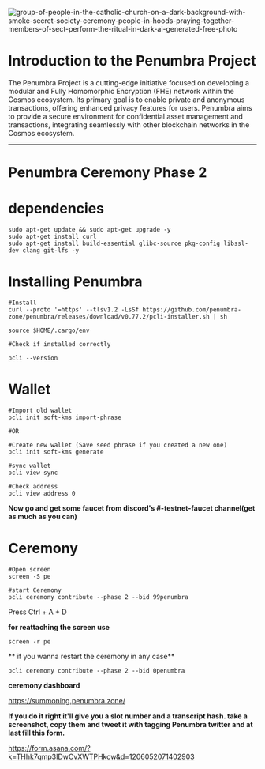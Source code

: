 ![group-of-people-in-the-catholic-church-on-a-dark-background-with-smoke-secret-society-ceremony-people-in-hoods-praying-together-members-of-sect-perform-the-ritual-in-dark-ai-generated-free-photo](https://github.com/pouyaneth/Penumbra-ceremony/assets/87922204/6dae5f4f-d1df-4f60-a77d-125fe0e5d083)

# Introduction to the Penumbra Project

The Penumbra Project is a cutting-edge initiative focused on developing a modular and Fully Homomorphic Encryption (FHE) network within the Cosmos ecosystem. Its primary goal is to enable private and anonymous transactions, offering enhanced privacy features for users. Penumbra aims to provide a secure environment for confidential asset management and transactions, integrating seamlessly with other blockchain networks in the Cosmos ecosystem.

---

# Penumbra Ceremony Phase 2

# dependencies
```
sudo apt-get update && sudo apt-get upgrade -y 
sudo apt-get install curl 
sudo apt-get install build-essential glibc-source pkg-config libssl-dev clang git-lfs -y
```

# Installing Penumbra

```
#Install
curl --proto '=https' --tlsv1.2 -LsSf https://github.com/penumbra-zone/penumbra/releases/download/v0.77.2/pcli-installer.sh | sh

source $HOME/.cargo/env

#Check if installed correctly

pcli --version
```

# Wallet
```
#Import old wallet
pcli init soft-kms import-phrase

#OR

#Create new wallet (Save seed phrase if you created a new one)
pcli init soft-kms generate
```
```
#sync wallet
pcli view sync
```
```
#Check address
pcli view address 0
```

**Now go and get some faucet from discord's #-testnet-faucet channel(get as much as you can)**

# Ceremony
```
#Open screen
screen -S pe

#start Ceremony
pcli ceremony contribute --phase 2 --bid 99penumbra
```
Press Ctrl + A + D

**for reattaching the screen use**
```
screen -r pe
```

** if you wanna restart the ceremony in any case**
```
pcli ceremony contribute --phase 2 --bid 0penumbra
```

**ceremony dashboard**

https://summoning.penumbra.zone/


**If you do it right it'll give you a slot number and a transcript hash.
take a screenshot, copy them and tweet it with tagging Penumbra twitter and at last fill this form.**

https://form.asana.com/?k=THhk7qmp3IDwCvXWTPHkow&d=1206052071402903








